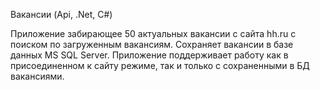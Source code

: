 Вакансии (Api, .Net, C#)

Приложение забирающее 50 актуальных вакансии с сайта hh.ru с поиском по загруженным вакансиям. Cохраняет вакансии в базе данных MS SQL Server.  Приложение поддерживает работу как в присоединенном к сайту режиме, так и только с сохраненными в БД вакансиями.
